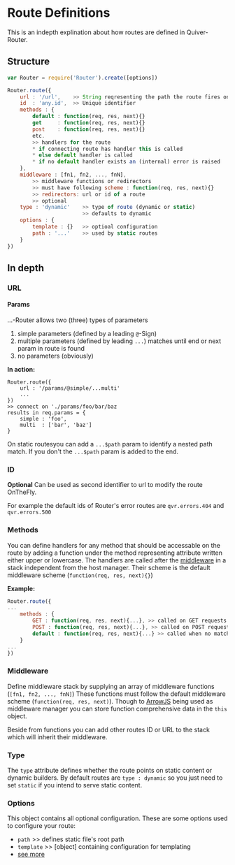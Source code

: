 # Route Definitions

This is an indepth explination about how routes are defined in Quiver-Router.

## Structure
```javascript
var Router = require('Router').create([options])

Router.route({
	url : '/url',    >> String reqresenting the path the route fires on
	id  : 'any.id',  >> Unique identifier
	methods : {
		default : function(req, res, next){}
		get 	: function(req, res, next){}
		post	: function(req, res, next){}
		etc.
		>> handlers for the route
		* if connecting route has handler this is called
		* else default handler is called
		* if no default handler exists an (internal) error is raised
	},
	middleware : [fn1, fn2, ..., fnN],
		>> middleware functions or redirectors
		>> must have following scheme : function(req, res, next){}
		>> redirectors: url or id of a route
		>> optional
	type : 'dynamic'    >> type of route (dynamic or static)
	                    >> defaults to dynamic
	options : {
		template : {}   >> optioal configuration
		path : '...'    >> used by static routes
	}
})
```

## In depth
### URL

#### Params
...-Router allows two (three) types of parameters
1. simple parameters (defined by a leading `@`-Sign)
2. multiple parameters (defined by leading `...`)
	matches until end or next param in route is found
3. no parameters (obviously)

**In action:**

```javasript
Router.route({
	url : '/params/@simple/...multi'
	...
})
>> connect on './params/foo/bar/baz
results in req.params = {
	simple : 'foo',
	multi  : ['bar', 'baz']
}
```

On static routesyou can add a `...$path` param to identify a nested path match.
If you don't  the `...$path` param is added to the end.

### ID
**Optional**
Can be used as second identifier to url to modify the route OnTheFly.

For example the default ids of Router's error routes are `qvr.errors.404` and `qvr.errors.500`

### Methods
You can define handlers for any method that should be accessable on the route by adding a function under the method representing attribute written either upper or lowercase.
The handlers are called after the [middleware](./routedef.md#middleware) in a stack independent from the host manager.
Their scheme is the default middleware scheme (`function(req, res, next){}`)

**Example:**
```javascript
Router.route({
...
	methods : {
		GET : function(req, res, next){...}, >> called on GET requests
		POST : function(req, res, next){...}, >> called on POST requests
		default : function(req, res, next){...} >> called when no matching handler is present
	}
...
})
```

### Middleware
Define middleware stack by supplying an array of middleware functions (`[fn1, fn2, ..., fnN]`)
These functions must follow the default middleware scheme (`function(req, res, next)`).
Though to [ArrowJS](https://github.com/yangodev/ArrowJS) being used as middleware manager you can store function comprehensive data in the `this` object.

Beside from functions you can add other routes ID or URL to the stack which will inherit their middleware.


### Type
The `type` attribute defines whether the route points on static content or dynamic builders.
By default routes are `type : dynamic` so you just need to set `static` if you intend to serve static content.


### Options
This object contains all optional configuration.
These are some options used to configure your route:
+ `path` >> defines static file's root path
+ `template` >> [object] containing configuration for templating
+ [see more](./API.md)






